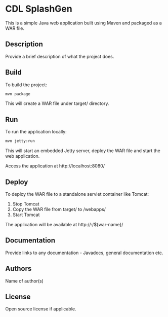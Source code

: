 # CDL SplashGen

This is a simple Java web application built using Maven and packaged as a WAR file.

## Description
Provide a brief description of what the project does.

## Build
To build the project:
```bash
mvn package
```
This will create a WAR file under target/ directory.

## Run
To run the application locally:
```bash
mvn jetty:run
```
This will start an embedded Jetty server, deploy the WAR file and start the web application.

Access the application at http://localhost:8080/

## Deploy
To deploy the WAR file to a standalone servlet container like Tomcat:

1. Stop Tomcat
2. Copy the WAR file from target/ to <Tomcat>/webapps/
3. Start Tomcat

The application will be available at http://<host>:<port>/${war-name}/

## Documentation
Provide links to any documentation - Javadocs, general documentation etc.

## Authors
Name of author(s)

## License
Open source license if applicable.
